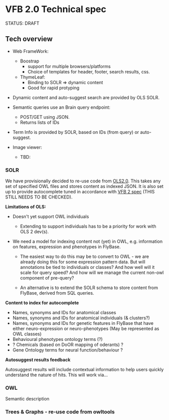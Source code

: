 # VFB 2.0 Technical spec

STATUS: DRAFT

## Tech overview

* Web FrameWork:  
   * Boostrap 
      - support for multiple browsers/platforms
      - Choice of templates for header, footer, search results, css.
  * ThymeLeaf:
    * Binding to SOLR => dynamic content
    * Good for rapid protyping 

* Dynamic content and auto-suggest search are provided by OLS SOLR.

* Semantic queries use an Brain query endpoint:
   * POST/GET using JSON.
   * Returns lists of IDs
  
* Term Info is provided by SOLR, based on IDs (from query) or auto-suggest.

* Image viewer:
  * TBD: 

### SOLR

We have provisionally decided to re-use code from [OLS2.0](https://github.com/EBISPOT/OLS).  This takes any set of specified OWL files and stores content as indexed JSON. It is also set up to provide autocomplete tuned in accordance with [VFB 2 spec](https://github.com/VirtualFlyBrain/VFB_2/blob/master/specs/functional_specs.md#autosuggest-search) (THIS STILL NEEDS TO BE CHECKED).

__Limitations of OLS:__

* Doesn't yet support OWL individuals
  *  Extending to support individuals has to be a priority for work with OLS 2 dev(s).

* We need a model for indexing content not (yet) in OWL, e.g. information on features, expression and phenotypes in FlyBase.
  * The easiest way to do this may be to convert to OWL - we are already doing this for some expression pattern data.  But will annotations be tied to individuals or classes? And how well will it scale for query speed?  And how will we manage the current non-owl component of pre-query?

  * An alternative is to extend the SOLR schema to store content from FlyBase, derived from SQL queries.

__Content to index for autocomplete__

* Names, synonyms and IDs for anatomical classes
* Names, synonyms and IDs for anatomical individuals (& clusters?)
* Names, synonyms and IDs for genetic features in FlyBase that have either neuro-expression or neuro-phenotypes (May be represented as OWL classes)
* Behavioural phenotypes ontology terms (?)
* ? Chemicals (based on DoOR mapping of oderants) ?
* Gene Ontology terms for neural function/behaviour ?

__Autosuggest results feedback__

Autosuggest results will include contextual information to help users quickly understand the nature of hits.  This will work via...


### OWL

Semantic description

### Trees & Graphs - re-use code from owltools

